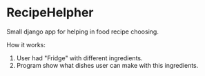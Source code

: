 # RecipeHelpher
Small django app for helping in food recipe choosing.

How it works:
1) User had "Fridge" with different ingredients.
2) Program show what dishes user can make with this ingredients.
